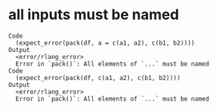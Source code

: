 # all inputs must be named

    Code
      (expect_error(pack(df, a = c(a1, a2), c(b1, b2))))
    Output
      <error/rlang_error>
      Error in `pack()`: All elements of `...` must be named
    Code
      (expect_error(pack(df, c(a1, a2), c(b1, b2))))
    Output
      <error/rlang_error>
      Error in `pack()`: All elements of `...` must be named

